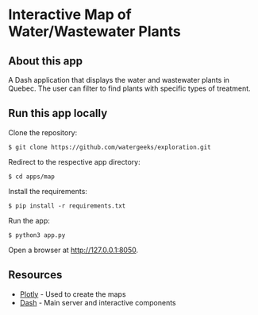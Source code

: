 # Interactive Map of Water/Wastewater Plants

## About this app

A Dash application that displays the water and wastewater plants in Quebec. The user can filter to find plants with specific types of treatment.

## Run this app locally

Clone the repository:

```
$ git clone https://github.com/watergeeks/exploration.git
```

Redirect to the respective app directory:

```
$ cd apps/map
```

Install the requirements:

```
$ pip install -r requirements.txt
```

Run the app:

```
$ python3 app.py
```

Open a browser at http://127.0.0.1:8050.

## Resources

* [Plotly](https://plot.ly/python) - Used to create the maps
* [Dash](https://dash.plot.ly/) - Main server and interactive components